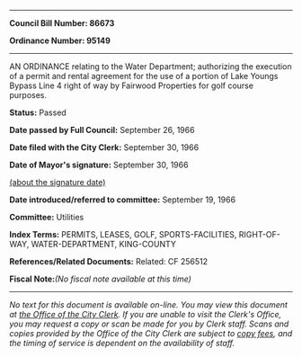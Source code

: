 

********

**Council Bill Number: 86673**
   
**Ordinance Number: 95149**
********

 AN ORDINANCE relating to the Water Department; authorizing the execution of a permit and rental agreement for the use of a portion of Lake Youngs Bypass Line 4 right of way by Fairwood Properties for golf course purposes.

**Status:** Passed
   
**Date passed by Full Council:** September 26, 1966
   
**Date filed with the City Clerk:** September 30, 1966
   
**Date of Mayor's signature:** September 30, 1966
   
[(about the signature date)](/~public/approvaldate.htm)
   
   
   
**Date introduced/referred to committee:** September 19, 1966
   
**Committee:** Utilities
   
   
**Index Terms:** PERMITS, LEASES, GOLF, SPORTS-FACILITIES, RIGHT-OF-WAY, WATER-DEPARTMENT, KING-COUNTY

**References/Related Documents:** Related: CF 256512

**Fiscal Note:**_(No fiscal note available at this time)_
********

_No text for this document is available on-line. You may view this document at [the Office of the City Clerk](http://www.seattle.gov/leg/clerk/contactUs.htm). If you are unable to visit the Clerk's Office, you may request a copy or scan be made for you by Clerk staff. Scans and copies provided by the Office of the City Clerk are subject to [copy fees](http://clerk.seattle.gov/~public/clerkfees.htm), and the timing of service is dependent on the availability of staff._

